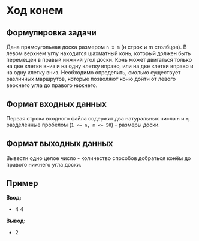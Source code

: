 # Ход конем

## Формулировка задачи

Дана прямоугольная доска размером `n x m` (н строк и m столбцов). В левом верхнем углу находится шахматный конь, который должен быть перемещен в правый нижний угол доски. Конь может двигаться только на две клетки вниз и на одну клетку вправо, или на две клетки вправо и на одну клетку вниз. Необходимо определить, сколько существует различных маршрутов, которые позволяют коню дойти от левого верхнего угла до правого нижнего.

## Формат входных данных

Первая строка входного файла содержит два натуральных числа `n` и `m`, разделенные пробелом (`1 <= n, m <= 50`) - размеры доски.

## Формат выходных данных

Вывести одно целое число - количество способов добраться конём до правого нижнего угла доски.

## Пример

**Ввод:**
- 4 4

**Вывод:**
- 2
